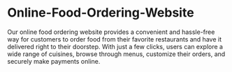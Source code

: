 # Online-Food-Ordering-Website
Our online food ordering website provides a convenient and hassle-free way for customers to order food from their favorite restaurants and have it delivered right to their doorstep. With just a few clicks, users can explore a wide range of cuisines, browse through menus, customize their orders, and securely make payments online.
